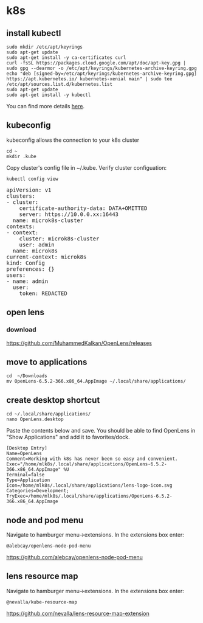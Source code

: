 # k8s

## install kubectl

```
sudo mkdir /etc/apt/keyrings
sudo apt-get update
sudo apt-get install -y ca-certificates curl
curl -fsSL https://packages.cloud.google.com/apt/doc/apt-key.gpg | sudo gpg --dearmor -o /etc/apt/keyrings/kubernetes-archive-keyring.gpg
echo "deb [signed-by=/etc/apt/keyrings/kubernetes-archive-keyring.gpg] https://apt.kubernetes.io/ kubernetes-xenial main" | sudo tee /etc/apt/sources.list.d/kubernetes.list
sudo apt-get update
sudo apt-get install -y kubectl

```

You can find more details [here](https://kubernetes.io/docs/tasks/tools/install-kubectl-linux/#install-using-native-package-management).

## kubeconfig

kubeconfig allows the connection to your k8s cluster

```
cd ~
mkdir .kube
```
Copy cluster's config file in ~/.kube. Verify cluster configuation:

```
kubectl config view 
```
        
<pre>
apiVersion: v1
clusters:
- cluster:
    certificate-authority-data: DATA+OMITTED
    server: https://10.0.0.xx:16443
  name: microk8s-cluster
contexts:
- context:
    cluster: microk8s-cluster
    user: admin
  name: microk8s
current-context: microk8s
kind: Config
preferences: {}
users:
- name: admin
  user:
    token: REDACTED
</pre>

## open lens

### download
https://github.com/MuhammedKalkan/OpenLens/releases

## move to applications 
```
cd  ~/Downloads
mv OpenLens-6.5.2-366.x86_64.AppImage ~/.local/share/applications/
```

## create desktop shortcut
```
cd ~/.local/share/applications/
nano OpenLens.desktop
```

Paste the contents below and save. You should be able to find OpenLens in "Show Applications" and add it to favorites/dock.
```
[Desktop Entry]
Name=OpenLens
Comment=Working with k8s has never been so easy and convenient.
Exec="/home/mlk8s/.local/share/applications/OpenLens-6.5.2-366.x86_64.AppImage" %U
Terminal=false
Type=Application
Icon=/home/mlk8s/.local/share/applications/lens-logo-icon.svg
Categories=Development;
TryExec=/home/mlk8s/.local/share/applications/OpenLens-6.5.2-366.x86_64.AppImage
```

## node and pod menu

Navigate to hamburger menu->extensions. In the extensions box enter:
```
@alebcay/openlens-node-pod-menu
```

https://github.com/alebcay/openlens-node-pod-menu

## lens resource map

Navigate to hamburger menu->extensions. In the extensions box enter:
```
@nevalla/kube-resource-map
```

https://github.com/nevalla/lens-resource-map-extension
